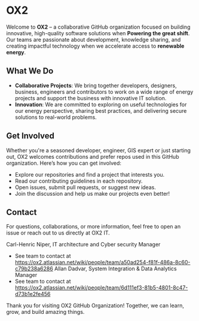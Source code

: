 # OX2

Welcome to **OX2** – a collaborative GitHub organization focused on building innovative, high-quality software solutions when **Powering the great shift**. Our teams are passionate about development, knowledge sharing, and creating impactful technology when we accelerate access to **renewable energy**.

## What We Do

- **Collaborative Projects**: We bring together developers, designers, business, engineers and contributors to work on a wide range of energy projects and support the business with innovative IT solution.
- **Innovation**: We are committed to exploring on useful technologies for our energy perspective, sharing best practices, and delivering secure solutions to real-world problems.

## Get Involved

Whether you're a seasoned developer, engineer, GIS expert or just starting out, OX2 welcomes contributions and prefer repos used in this GitHub organization. Here’s how you can get involved:

- Explore our repositories and find a project that interests you.
- Read our contributing guidelines in each repository.
- Open issues, submit pull requests, or suggest new ideas.
- Join the discussion and help us make our projects even better!

## Contact

For questions, collaborations, or more information, feel free to open an issue or reach out to us directly at OX2 IT.

Carl-Henric Niper, IT architecture and Cyber security Manager
- See team to contact at https://ox2.atlassian.net/wiki/people/team/a50ad254-f81f-486a-8c60-c79b238a6286
Allan Dadvar, System Integration & Data Analytics Manager
- See team to contact at https://ox2.atlassian.net/wiki/people/team/6d111ef3-81b5-4801-8c47-d73b1e2fe456


Thank you for visiting OX2 GitHub Organization! Together, we can learn, grow, and build amazing things.